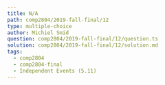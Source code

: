 ```yaml
---
title: N/A
path: comp2804/2019-fall-final/12
type: multiple-choice
author: Michiel Smid
question: comp2804/2019-fall-final/12/question.ts
solution: comp2804/2019-fall-final/12/solution.md
tags:
  - comp2804
  - comp2804-final
  - Independent Events (5.11)
---
```

